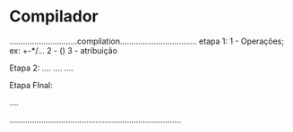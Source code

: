# Compilador
..............................compilation..................................
etapa 1:
1 - Operações; ex: +-*/...
2 - ()
3 - atribuição 

Etapa 2:
....
....
....

Etapa FInal:

....

............................................................................

